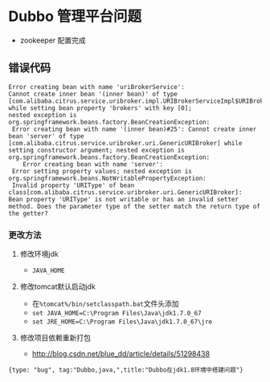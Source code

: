 # Dubbo 管理平台问题
- zookeeper 配置完成
## 错误代码

```
Error creating bean with name 'uriBrokerService':
Cannot create inner bean '(inner bean)' of type [com.alibaba.citrus.service.uribroker.impl.URIBrokerServiceImpl$URIBrokerInfo] while setting bean property 'brokers' with key [0];
nested exception is org.springframework.beans.factory.BeanCreationException:
 Error creating bean with name '(inner bean)#25': Cannot create inner bean 'server' of type [com.alibaba.citrus.service.uribroker.uri.GenericURIBroker] while setting constructor argument; nested exception is org.springframework.beans.factory.BeanCreationException:
    Error creating bean with name 'server':
 Error setting property values; nested exception is org.springframework.beans.NotWritablePropertyException:
 Invalid property 'URIType' of bean class[com.alibaba.citrus.service.uribroker.uri.GenericURIBroker]:
Bean property 'URIType' is not writable or has an invalid setter method. Does the parameter type of the setter match the return type of the getter?
```

### 更改方法
1. 修改环境jdk
    - `JAVA_HOME`


2. 修改tomcat默认启动jdk
    - 在`%tomcat%/bin/setclasspath.bat`文件头添加
    - `set JAVA_HOME=C:\Program Files\Java\jdk1.7.0_67`
    - `set JRE_HOME=C:\Program Files\Java\jdk1.7.0_67\jre`


3. 修改项目依赖重新打包
    - http://blog.csdn.net/blue_dd/article/details/51298438

```blog
{type: "bug", tag:"Dubbo,java,",title:"Dubbo在jdk1.8环境中搭建问题"}
```
